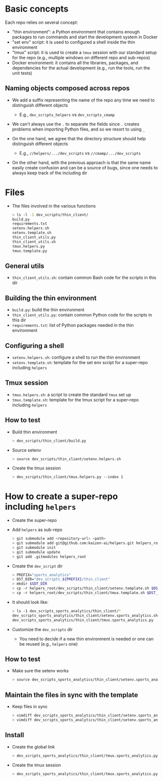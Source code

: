 # Basic concepts

Each repo relies on several concept:

- "thin environment": a Python environment that contains enough packages to run
  commands and start the development system in Docker
- "set env" script: it is used to configured a shell inside the thin environment
- "tmux" script: it is used to create a `tmux` session with our standard setup
  for the repo (e.g., multiple windows on different repo and sub-repos)
- Docker environment: it contains all the libraries, packages, and dependencies
  for the actual development (e.g., run the tools, run the unit tests)

## Naming objects composed across repos
- We add a suffix representing the name of the repo any time we need to
  distinguish different objects
  - E.g., `dev_scripts_helpers` vs `dev_scripts_cmamp`
- We can't always use the `.` to separate the fields since `.` creates problems
  when importing Python files, and so we resort to using `_`

- On the one hand, we agree that the directory structure should help distinguish
  different objects
  - E.g., `//helpers/.../dev_scripts` vs `//cmamp/.../dev_scripts`
- On the other hand, with the previous approach is that the same name easily create
  confusion and can be a source of bugs, since one needs to always keep track
  of the including dir

# Files

- The files involved in the various functions
  ```bash
  > ls -l -1 dev_scripts/thin_client/
  build.py
  requirements.txt
  setenv.helpers.sh
  setenv.template.sh
  thin_client_utils.py
  thin_client_utils.sh
  tmux.helpers.py
  tmux.template.py
  ```

## General utils

- `thin_client_utils.sh`: contain common Bash code for the scripts in this dir

## Building the thin environment

- `build.py`: build the thin environment
- `thin_client_utils.py`: contain common Python code for the scripts in this dir
- `requirements.txt`: list of Python packages needed in the thin environment

## Configuring a shell

- `setenv.helpers.sh`: configure a shell to run the thin environment
- `setenv.template.sh`: template for the set env script for a super-repo
  including `helpers`

## Tmux session

- `tmux.helpers.sh`: a script to create the standard `tmux` set up
- `tmux.template.sh`: template for the tmux script for a super-repo including
  `helpers`

## How to test

- Build thin environment
  ```bash
  > dev_scripts/thin_client/build.py
  ```
- Source setenv
  ```bash
  > source dev_scripts/thin_client/setenv.helpers.sh
  ```
- Create the tmux session
  ```bash
  > dev_scripts/thin_client/tmux.helpers.py --index 1
  ```

# How to create a super-repo including `helpers`

- Create the super-repo

- Add `helpers` as sub-repo
  ```bash
  > git submodule add <repository-url> <path>
  > git submodule add git@github.com:kaizen-ai/helpers.git helpers_root
  > git submodule init
  > git submodule update
  > git add .gitmodules helpers_root
  ```

- Create the `dev_script` dir
  ``` bash
  > PREFIX="sports_analytics"
  > DST_DIR="dev_scripts_${PREFIX}/thin_client"
  > mkdir $SDT_DIR
  > cp -r helpers_root/dev_scripts/thin_client/setenv.template.sh $DST_DIR/setenv.${PREFIX}.sh
  > cp -r helpers_root/dev_scripts/thin_client/tmux.template.sh $DST_DIR/tmux.${PREFIX}.sh
  ```

- It should look like:
  ```bash
  > ls -1 dev_scripts_sports_analytics/thin_client/*
  dev_scripts_sports_analytics/thin_client/setenv.sports_analytics.sh
  dev_scripts_sports_analytics/thin_client/tmux.sports_analytics.py
  ```
- Customize the `dev_scripts` dir
  - You need to decide if a new thin environment is needed or one can be reused
    (e.g., `helpers` one)

## How to test

- Make sure the setenv works
  ```bash
  > source dev_scripts_sports_analytics/thin_client/setenv.sports_analytics.sh
  ```

## Maintain the files in sync with the template

- Keep files in sync
  ```bash
  > vimdiff dev_scripts_sports_analytics/thin_client/setenv.sports_analytics.sh helpers_root/dev_scripts/thin_client/setenv.helpers.sh
  > vimdiff dev_scripts_sports_analytics/thin_client/setenv.sports_analytics.sh helpers_root/dev_scripts/thin_client/setenv.template.sh
  ```

## Install

- Create the global link
  ```bash
  > dev_scripts_sports_analytics/thin_client/tmux.sports_analytics.py --create_global_link
  ```

- Create the tmux session
  ```bash
  > dev_scripts_sports_analytics/thin_client/tmux.sports_analytics.py --index 1 --force_restart
  ```
